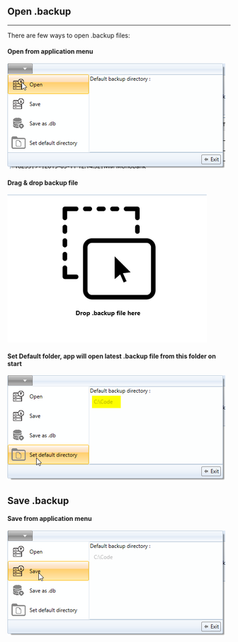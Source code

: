 ## Open .backup
_____________
There are few ways to open .backup files:
#### Open from application menu
 ![Open](/img/open_menu.png)
#### Drag & drop backup file
![Open](/img/drag.png)
#### Set Default folder, app will open latest .backup file from this folder on start
![Open](/img/default_dir.png)

## Save .backup
#### Save from application menu
![Save](/img/save.png)